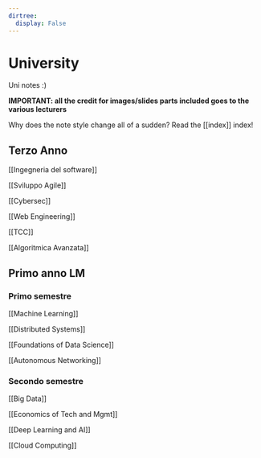 ```yaml
---
dirtree:
  display: False
---
```


# University

Uni notes :)

**IMPORTANT: all the credit for images/slides parts included goes to the various lecturers** 

Why does the note style change all of a sudden? Read the [[index]] index!

## Terzo Anno 

[[Ingegneria del software]]

[[Sviluppo Agile]]

[[Cybersec]]

[[Web Engineering]]

[[TCC]]

[[Algoritmica Avanzata]]

## Primo anno LM

### Primo semestre

[[Machine Learning]]

[[Distributed Systems]]

[[Foundations of Data Science]]

[[Autonomous Networking]]

### Secondo semestre

[[Big Data]]

[[Economics of Tech and Mgmt]]

[[Deep Learning and AI]]

[[Cloud Computing]]
